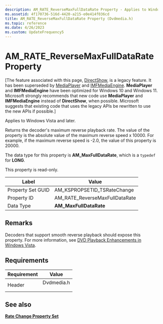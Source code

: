 ```yaml
---
description: AM_RATE_ReverseMaxFullDataRate Property - Applies to Windows Vista and later.
ms.assetid: 4f170736-516d-4420-a215-e0e414f036cd
title: AM_RATE_ReverseMaxFullDataRate Property (Dvdmedia.h)
ms.topic: reference
ms.date: 4/26/2023
ms.custom: UpdateFrequency5
---
```


# AM\_RATE\_ReverseMaxFullDataRate Property

\[The feature associated with this page, [DirectShow](/windows/win32/directshow/directshow), is a legacy feature. It has been superseded by [MediaPlayer](/uwp/api/Windows.Media.Playback.MediaPlayer) and [IMFMediaEngine](/windows/win32/api/mfmediaengine/nn-mfmediaengine-imfmediaengine). **MediaPlayer** and **IMFMediaEngine** have been optimized for Windows 10 and Windows 11. Microsoft strongly recommends that new code use **MediaPlayer** and **IMFMediaEngine** instead of **DirectShow**, when possible. Microsoft suggests that existing code that uses the legacy APIs be rewritten to use the new APIs if possible.\]

Applies to Windows Vista and later.

Returns the decoder's maximum reverse playback rate. The value of the property is the absolute value of the maximum reverse speed x 10000. For example, if the maximum reverse speed is -2.0, the value of this property is 20000.

The data type for this property is **AM\_MaxFullDataRate**, which is a `typedef` for **LONG**.

This property is read-only.



| Label | Value |
|-------------------|----------------------------------|
| Property Set GUID | AM\_KSPROPSETID\_TSRateChange    |
| Property ID       | AM\_RATE\_ReverseMaxFullDataRate |
| Data Type         | **AM\_MaxFullDataRate**          |



 

## Remarks

Decoders that support smooth reverse playback should expose this property. For more information, see [DVD Playback Enhancements in Windows Vista](dvd-playback-enhancements-in-windows-vista.md).

## Requirements



| Requirement | Value |
|-------------------|---------------------------------------------------------------------------------------|
| Header<br/> | <dl> <dt>Dvdmedia.h</dt> </dl> |



## See also

<dl> <dt>

[**Rate Change Property Set**](rate-change-property-set.md)
</dt> </dl>

 

 





